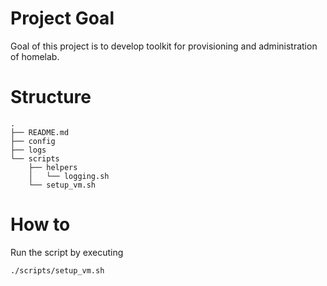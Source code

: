 # Project Goal

Goal of this project is to develop toolkit for provisioning and administration of homelab.

# Structure
```
.
├── README.md
├── config
├── logs
└── scripts
    ├── helpers
    │   └── logging.sh
    └── setup_vm.sh
```

# How to

Run the script by executing

```bash
./scripts/setup_vm.sh
```

